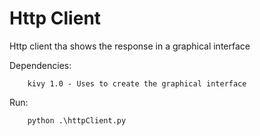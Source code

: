 # Http Client

Http client tha shows the response in a graphical interface

Dependencies:

        kivy 1.0 - Uses to create the graphical interface
        
Run:
        
        python .\httpClient.py
